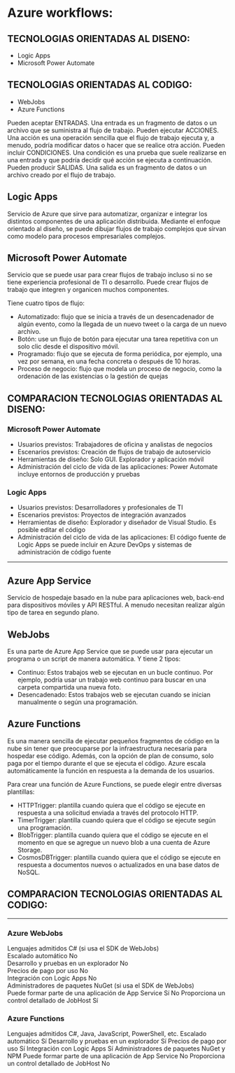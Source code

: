 # Azure workflows:

## TECNOLOGIAS ORIENTADAS AL DISENO:
- Logic Apps  
- Microsoft Power Automate

## TECNOLOGIAS ORIENTADAS AL CODIGO:
- WebJobs
- Azure Functions

Pueden aceptar ENTRADAS. Una entrada es un fragmento de datos o un archivo que se suministra al flujo de trabajo.
Pueden ejecutar ACCIONES. Una acción es una operación sencilla que el flujo de trabajo ejecuta y, a menudo, podría modificar datos o hacer que se realice otra acción.
Pueden incluir CONDICIONES. Una condición es una prueba que suele realizarse en una entrada y que podría decidir qué acción se ejecuta a continuación.
Pueden producir SALIDAS. Una salida es un fragmento de datos o un archivo creado por el flujo de trabajo.


## Logic Apps 
Servicio de Azure que sirve para automatizar, organizar e integrar los distintos componentes de una aplicación distribuida. Mediante el enfoque orientado al diseño, se puede dibujar flujos de trabajo complejos que sirvan como modelo para procesos empresariales complejos.

## Microsoft Power Automate 
Servicio que se puede usar para crear flujos de trabajo incluso si no se tiene experiencia profesional de TI o desarrollo. Puede crear flujos de trabajo que integren y organicen muchos componentes.

Tiene cuatro tipos de flujo:
- Automatizado: flujo que se inicia a través de un desencadenador de algún evento, como la llegada de un nuevo tweet o la carga de un nuevo archivo.
- Botón: use un flujo de botón para ejecutar una tarea repetitiva con un solo clic desde el dispositivo móvil.
- Programado: flujo que se ejecuta de forma periódica, por ejemplo, una vez por semana, en una fecha concreta o después de 10 horas.
- Proceso de negocio: flujo que modela un proceso de negocio, como la ordenación de las existencias o la gestión de quejas

## COMPARACION TECNOLOGIAS ORIENTADAS AL DISENO:

### Microsoft Power Automate	
- Usuarios previstos: Trabajadores de oficina y analistas de negocios	
- Escenarios previstos: Creación de flujos de trabajo de autoservicio	
- Herramientas de diseño:	Solo GUI. Explorador y aplicación móvil	
- Administración del ciclo de vida de las aplicaciones: Power Automate incluye entornos de producción y pruebas

### Logic Apps
- Usuarios previstos: Desarrolladores y profesionales de TI
- Escenarios previstos: Proyectos de integración avanzados
- Herramientas de diseño: Explorador y diseñador de Visual Studio. Es posible editar el código
- Administración del ciclo de vida de las aplicaciones: El código fuente de Logic Apps se puede incluir en Azure DevOps y sistemas de administración de código fuente

--- 

## Azure App Service 
Servicio de hospedaje basado en la nube para aplicaciones web, back-end para dispositivos móviles y API RESTful. A menudo necesitan realizar algún tipo de tarea en segundo plano.

## WebJobs 
Es una parte de Azure App Service que se puede usar para ejecutar un programa o un script de manera automática. Y tiene 2 tipos:
- Continuo: Estos trabajos web se ejecutan en un bucle continuo. Por ejemplo, podría usar un trabajo web continuo para buscar en una carpeta compartida una nueva foto.
- Desencadenado: Estos trabajos web se ejecutan cuando se inician manualmente o según una programación.

## Azure Functions 
Es una manera sencilla de ejecutar pequeños fragmentos de código en la nube sin tener que preocuparse por la infraestructura necesaria para hospedar ese código. Además, con la opción de plan de consumo, solo paga por el tiempo durante el que se ejecuta el código. Azure escala automáticamente la función en respuesta a la demanda de los usuarios.

Para crear una función de Azure Functions, se puede elegir entre diversas plantillas:
- HTTPTrigger: plantilla cuando quiera que el código se ejecute en respuesta a una solicitud enviada a través del protocolo HTTP.
- TimerTrigger: plantilla cuando quiera que el código se ejecute según una programación.
- BlobTrigger: plantilla cuando quiera que el código se ejecute en el momento en que se agregue un nuevo blob a una cuenta de Azure Storage.
- CosmosDBTrigger: plantilla cuando quiera que el código se ejecute en respuesta a documentos nuevos o actualizados en una base datos de NoSQL.

## COMPARACION TECNOLOGIAS ORIENTADAS AL CODIGO:
---------------------------------------------

### Azure WebJobs
Lenguajes admitidos	C# (si usa el SDK de WebJobs)	
Escalado automático	No	
Desarrollo y pruebas en un explorador	No	
Precios de pago por uso	No	
Integración con Logic Apps	No	
Administradores de paquetes	NuGet (si usa el SDK de WebJobs)	
Puede formar parte de una aplicación de App Service	Sí	No
Proporciona un control detallado de JobHost	Sí	

### Azure Functions
Lenguajes admitidos C#, Java, JavaScript, PowerShell, etc.
Escalado automático	Sí
Desarrollo y pruebas en un explorador	Sí
Precios de pago por uso	Sí
Integración con Logic Apps	Sí
Administradores de paquetes	NuGet y NPM
Puede formar parte de una aplicación de App Service	No
Proporciona un control detallado de JobHost	No